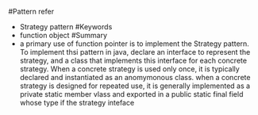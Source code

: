 #Pattern refer
- Strategy pattern 
#Keywords
- function object
#Summary
- a primary use of function pointer is to implement the Strategy pattern. To implement thsi pattern in java, declare an interface to represent the strategy, and a class that implements this interface for each concrete strategy.
When a concrete strategy is used only once, it is typically declared and instantiated as an anomymonous class. when a concrete strategy is designed for repeated use, it is generally implemented as a private static member vlass and exported in a public static final field whose type if the strategy inteface
